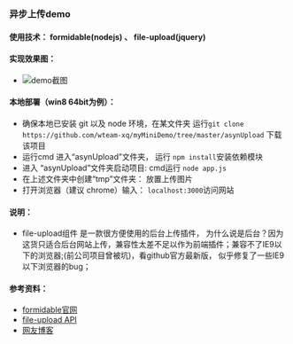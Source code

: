 ### 异步上传demo

#### 使用技术： formidable(nodejs) 、 file-upload(jquery)

#### 实现效果图：
* ![demo截图](http://s1.postimg.org/pegzuko0r/image.jpg)


#### 本地部署（win8 64bit为例）：

* 确保本地已安装 git 以及 node 环境，在某文件夹 运行`git clone https://github.com/wteam-xq/myMiniDemo/tree/master/asynUpload` 下载该项目
* 运行cmd 进入“asynUpload”文件夹， 运行 `npm install`安装依赖模块
* 进入 “asynUpload”文件夹启动项目: cmd运行 `node app.js` 
* 在上述文件夹中创建“tmp”文件夹： 放置上传图片
* 打开浏览器（建议 chrome）输入： `localhost:3000`访问网站

#### 说明： 
* file-upload组件 是一款很方便使用的后台上传插件， 为什么说是后台？因为这货只适合后台网站上传，兼容性太差不足以作为前端插件；兼容不了IE9以下的浏览器;(前公司项目曾被坑)，看github官方最新版， 似乎修复了一些IE9以下浏览器的bug；

#### 参考资料：
* [formidable官网](https://www.npmjs.com/package/formidable)
* [file-upload API](https://github.com/blueimp/jQuery-File-Upload/wiki/API)
* [网友博客](http://blog.csdn.net/XGGIS/article/details/19970165)
